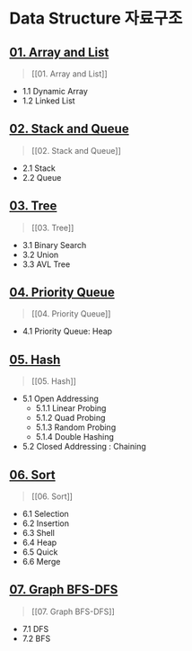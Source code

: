 # Data Structure 자료구조

## [01. Array and List](https://github.com/DOforTU/note-cs/blob/main/data%20structure/01.%20Array%20and%20List.md)

> [[01. Array and List]]

- 1.1 Dynamic Array
- 1.2 Linked List

## [02. Stack and Queue](https://github.com/DOforTU/note-cs/blob/main/data%20structure/02.%20Stack%20and%20Queue.md)

> [[02. Stack and Queue]]

- 2.1 Stack
- 2.2 Queue

## [03. Tree](https://github.com/DOforTU/note-cs/blob/main/data%20structure/03.%20Tree.md)

> [[03. Tree]]

- 3.1 Binary Search
- 3.2 Union
- 3.3 AVL Tree

## [04. Priority Queue](https://github.com/DOforTU/note-cs/blob/main/data%20structure/04.%20Priority%20Queue.md)

> [[04. Priority Queue]]

- 4.1 Priority Queue: Heap

## [05. Hash](https://github.com/DOforTU/note-cs/blob/main/data%20structure/05.%20Hash.md)

> [[05. Hash]]

- 5.1 Open Addressing
	- 5.1.1 Linear Probing
	- 5.1.2 Quad Probing
	- 5.1.3 Random Probing
	- 5.1.4 Double Hashing
- 5.2 Closed Addressing : Chaining

## [06. Sort](https://github.com/DOforTU/note-cs/blob/main/data%20structure/06.%20Sort.md)

> [[06. Sort]]

- 6.1 Selection
- 6.2 Insertion
- 6.3 Shell
- 6.4 Heap
- 6.5 Quick
- 6.6 Merge

## [07. Graph BFS-DFS](https://github.com/DOforTU/note-cs/blob/main/data%20structure/07.%20Graph%20BFS-DFS.md)

> [[07. Graph BFS-DFS]]

- 7.1 DFS
- 7.2 BFS
